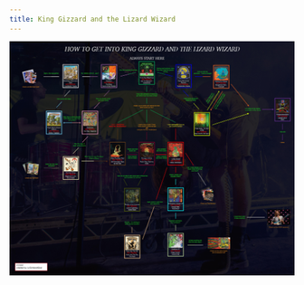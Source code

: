 ```yaml
---
title: King Gizzard and the Lizard Wizard
---
```


![How to Get Into King Gizzard & the Lizard Wizard](How_to_Get_Into_King_Gizzard_&_the_Lizard_Wizard.jpg)